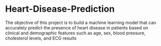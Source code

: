 # Heart-Disease-Prediction
The objective of this project is to build a machine learning model that can accurately predict the presence of heart disease in patients based on clinical and demographic features such as age, sex, blood pressure, cholesterol levels, and ECG results
